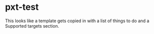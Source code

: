 # pxt-test

This looks like a template gets copied in with a list of things to do
and a Supported targets section.
